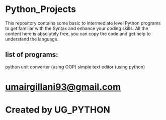 # Python_Projects
This repository contains some basic to intermediate level Python programs to get familiar with the Syntax and enhance your coding skills. All the content here is absolutely free, you can copy the code and get help to understand the language.

## list of programs:

python unit converter (using OOP)
simple text editor (using python)

# umairgillani93@gmail.com
# Created by UG_PYTHON
